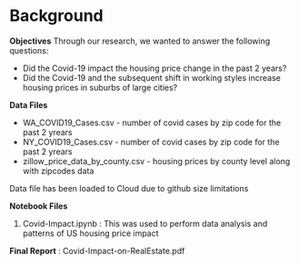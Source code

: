 # Background


**Objectives**
Through our research, we wanted to answer the following questions:
* Did the Covid-19 impact the housing price change in the past 2 years?
* Did the Covid-19 and the subsequent shift in working styles increase housing prices in suburbs of large cities?


**Data Files**

* WA_COVID19_Cases.csv - number of covid cases by zip code for the past 2 yrears
* NY_COVID19_Cases.csv  - number of covid cases by zip code for the past 2 yrears
* zillow_price_data_by_county.csv - housing prices by county level along with zipcodes data

Data file has been loaded to Cloud due to github size limitations



**Notebook Files**
1. Covid-Impact.ipynb : This was used to perform data analysis and patterns of US housing price impact




**Final Report** : Covid-Impact-on-RealEstate.pdf
